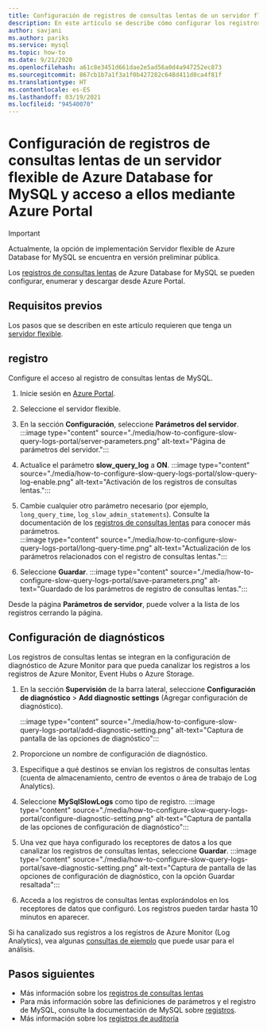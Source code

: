 ```yaml
---
title: Configuración de registros de consultas lentas de un servidor flexible de Azure Database for MySQL en Azure Portal
description: En este artículo se describe cómo configurar los registros de consultas lentas en el servidor flexible de Azure Database for MySQL, y acceder a ellos, desde Azure Portal.
author: savjani
ms.author: pariks
ms.service: mysql
ms.topic: how-to
ms.date: 9/21/2020
ms.openlocfilehash: a61c8e3451d661dae2e5ad56a0d4a947252ec873
ms.sourcegitcommit: 867cb1b7a1f3a1f0b427282c648d411d0ca4f81f
ms.translationtype: HT
ms.contentlocale: es-ES
ms.lasthandoff: 03/19/2021
ms.locfileid: "94540070"
---
```

# <a name="configure-and-access-slow-query-logs-for-azure-database-for-mysql---flexible-server-using-the-azure-portal"></a>Configuración de registros de consultas lentas de un servidor flexible de Azure Database for MySQL y acceso a ellos mediante Azure Portal

> [!IMPORTANT]
> Actualmente, la opción de implementación Servidor flexible de Azure Database for MySQL se encuentra en versión preliminar pública.

Los [registros de consultas lentas](concepts-slow-query-logs.md) de Azure Database for MySQL se pueden configurar, enumerar y descargar desde Azure Portal.

## <a name="prerequisites"></a>Requisitos previos
Los pasos que se describen en este artículo requieren que tenga un [servidor flexible](quickstart-create-server-portal.md).

## <a name="configure-logging"></a>registro
Configure el acceso al registro de consultas lentas de MySQL. 

1. Inicie sesión en [Azure Portal](https://portal.azure.com/).

1. Seleccione el servidor flexible.

1. En la sección **Configuración**, seleccione **Parámetros del servidor**.
   :::image type="content" source="./media/how-to-configure-slow-query-logs-portal/server-parameters.png" alt-text="Página de parámetros del servidor.":::

1. Actualice el parámetro **slow_query_log** a **ON**.
   :::image type="content" source="./media/how-to-configure-slow-query-logs-portal/slow-query-log-enable.png" alt-text="Activación de los registros de consultas lentas.":::

1. Cambie cualquier otro parámetro necesario (por ejemplo, `long_query_time`, `log_slow_admin_statements`). Consulte la documentación de los [registros de consultas lentas](./concepts-slow-query-logs.md#configure-slow-query-logging) para conocer más parámetros.  
   :::image type="content" source="./media/how-to-configure-slow-query-logs-portal/long-query-time.png" alt-text="Actualización de los parámetros relacionados con el registro de consultas lentas.":::

1. Seleccione **Guardar**. 
   :::image type="content" source="./media/how-to-configure-slow-query-logs-portal/save-parameters.png" alt-text="Guardado de los parámetros de registro de consultas lentas.":::

Desde la página **Parámetros de servidor**, puede volver a la lista de los registros cerrando la página.

## <a name="set-up-diagnostics"></a>Configuración de diagnósticos

Los registros de consultas lentas se integran en la configuración de diagnóstico de Azure Monitor para que pueda canalizar los registros a los registros de Azure Monitor, Event Hubs o Azure Storage.

1. En la sección **Supervisión** de la barra lateral, seleccione **Configuración de diagnóstico** > **Add diagnostic settings** (Agregar configuración de diagnóstico).

   :::image type="content" source="./media/how-to-configure-slow-query-logs-portal/add-diagnostic-setting.png" alt-text="Captura de pantalla de las opciones de diagnóstico":::

1. Proporcione un nombre de configuración de diagnóstico.

1. Especifique a qué destinos se envían los registros de consultas lentas (cuenta de almacenamiento, centro de eventos o área de trabajo de Log Analytics).

1. Seleccione **MySqlSlowLogs** como tipo de registro.
    :::image type="content" source="./media/how-to-configure-slow-query-logs-portal/configure-diagnostic-setting.png" alt-text="Captura de pantalla de las opciones de configuración de diagnóstico":::

1. Una vez que haya configurado los receptores de datos a los que canalizar los registros de consultas lentas, seleccione **Guardar**.
    :::image type="content" source="./media/how-to-configure-slow-query-logs-portal/save-diagnostic-setting.png" alt-text="Captura de pantalla de las opciones de configuración de diagnóstico, con la opción Guardar resaltada":::

1. Acceda a los registros de consultas lentas explorándolos en los receptores de datos que configuró. Los registros pueden tardar hasta 10 minutos en aparecer.

Si ha canalizado sus registros a los registros de Azure Monitor (Log Analytics), vea algunas [consultas de ejemplo](concepts-slow-query-logs.md#analyze-logs-in-azure-monitor-logs) que puede usar para el análisis. 

## <a name="next-steps"></a>Pasos siguientes
<!-- - See [Access slow query Logs in CLI](howto-configure-server-logs-in-cli.md) to learn how to download slow query logs programmatically.-->
- Más información sobre los [registros de consultas lentas](concepts-slow-query-logs.md)
- Para más información sobre las definiciones de parámetros y el registro de MySQL, consulte la documentación de MySQL sobre [registros](https://dev.mysql.com/doc/refman/5.7/en/slow-query-log.html).
- Más información sobre los [registros de auditoría](concepts-audit-logs.md)
